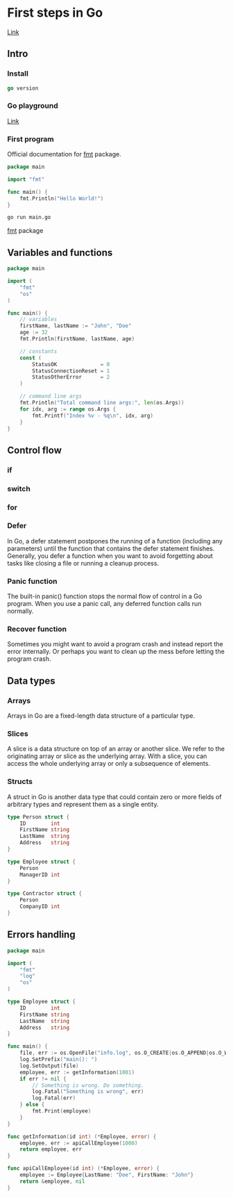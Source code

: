 # First steps in Go

[Link](https://learn.microsoft.com/it-it/training/paths/go-first-steps/)

## Intro

### Install

```go
go version
```

### Go playground

[Link](https://go.dev/play/)

### First program

Official documentation for [fmt](https://pkg.go.dev/fmt) package.

```go
package main

import "fmt"

func main() {
    fmt.Println("Hello World!")
}
```

```sh
go run main.go
```

[fmt](https://pkg.go.dev/fmt) package

## Variables and functions

```go
package main

import (
	"fmt"
	"os"
)

func main() {
	// variables
	firstName, lastName := "John", "Doe"
	age := 32
	fmt.Println(firstName, lastName, age)

    // constants
    const (
        StatusOK              = 0
        StatusConnectionReset = 1
        StatusOtherError      = 2
    )

	// command line args
	fmt.Println("Total command line args:", len(os.Args))
	for idx, arg := range os.Args {
		fmt.Printf("Index %v - %q\n", idx, arg)
	}
}
```

## Control flow

### if

### switch

### for

### Defer

In Go, a defer statement postpones the running of a function (including any parameters) until the function that contains the defer statement finishes. Generally, you defer a function when you want to avoid forgetting about tasks like closing a file or running a cleanup process.

### Panic function

The built-in panic() function stops the normal flow of control in a Go program. When you use a panic call, any deferred function calls run normally. 

### Recover function

Sometimes you might want to avoid a program crash and instead report the error internally. Or perhaps you want to clean up the mess before letting the program crash.

## Data types

### Arrays

Arrays in Go are a fixed-length data structure of a particular type.

### Slices

A slice is a data structure on top of an array or another slice. We refer to the originating array or slice as the underlying array. With a slice, you can access the whole underlying array or only a subsequence of elements.

### Structs

A struct in Go is another data type that could contain zero or more fields of arbitrary types and represent them as a single entity.

```go
type Person struct {
    ID        int
    FirstName string
    LastName  string
    Address   string
}

type Employee struct {
    Person
    ManagerID int
}

type Contractor struct {
    Person
    CompanyID int
}
```

## Errors handling

```go
package main

import (
	"fmt"
	"log"
	"os"
)

type Employee struct {
	ID        int
	FirstName string
	LastName  string
	Address   string
}

func main() {
	file, err := os.OpenFile("info.log", os.O_CREATE|os.O_APPEND|os.O_WRONLY, 0644)
	log.SetPrefix("main(): ")
	log.SetOutput(file)
	employee, err := getInformation(1001)
	if err != nil {
		// Something is wrong. Do something.
		log.Fatal("Something is wrong", err)
		log.Fatal(err)
	} else {
		fmt.Print(employee)
	}
}

func getInformation(id int) (*Employee, error) {
	employee, err := apiCallEmployee(1000)
	return employee, err
}

func apiCallEmployee(id int) (*Employee, error) {
	employee := Employee{LastName: "Doe", FirstName: "John"}
	return &employee, nil
}
```

